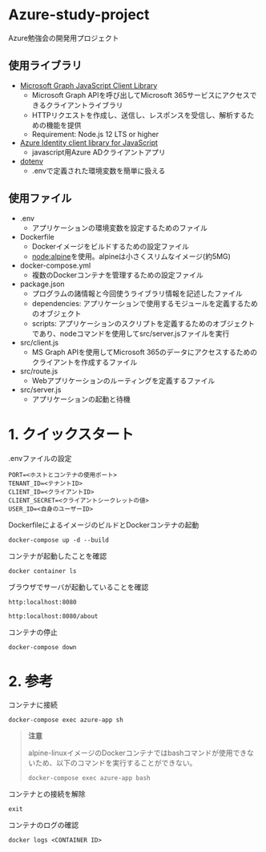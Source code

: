 # Azure-study-project

Azure勉強会の開発用プロジェクト

## 使用ライブラリ
- [Microsoft Graph JavaScript Client Library](https://www.npmjs.com/package/@microsoft/microsoft-graph-client)
    - Microsoft Graph APIを呼び出してMicrosoft 365サービスにアクセスできるクライアントライブラリ
    - HTTPリクエストを作成し、送信し、レスポンスを受信し、解析するための機能を提供
    - Requirement: Node.js 12 LTS or higher
- [Azure Identity client library for JavaScript](https://www.npmjs.com/package/@azure/identity?activeTab=readme)
    - javascript用Azure ADクライアントアプリ
- [dotenv](https://www.npmjs.com/package/dotenv)
    - .envで定義された環境変数を簡単に扱える

## 使用ファイル
- .env
    - アプリケーションの環境変数を設定するためのファイル
- Dockerfile
    - Dockerイメージをビルドするための設定ファイル
    - [node:alpine](https://hub.docker.com/_/node/)を使用。alpineは小さくスリムなイメージ(約5MG)
- docker-compose.yml
    - 複数のDockerコンテナを管理するための設定ファイル
- package.json
    - プログラムの諸情報と今回使うライブラリ情報を記述したファイル
    - dependencies: アプリケーションで使用するモジュールを定義するためのオブジェクト
    - scripts: アプリケーションのスクリプトを定義するためのオブジェクトであり、nodeコマンドを使用してsrc/server.jsファイルを実行
- src/client.js
    - MS Graph APIを使用してMicrosoft 365のデータにアクセスするためのクライアントを作成するファイル
- src/route.js
    - Webアプリケーションのルーティングを定義するファイル
- src/server.js
    - アプリケーションの起動と待機

# 1. クイックスタート

.envファイルの設定
```
PORT=<ホストとコンテナの使用ポート>
TENANT_ID=<テナントID>
CLIENT_ID=<クライアントID>
CLIENT_SECRET=<クライアントシークレットの値>
USER_ID=<自身のユーザーID>
```

DockerfileによるイメージのビルドとDockerコンテナの起動
```
docker-compose up -d --build
```

コンテナが起動したことを確認
```
docker container ls
```

ブラウザでサーバが起動していることを確認
```
http:localhost:8080
```
```
http:localhost:8080/about
```

コンテナの停止
```
docker-compose down
```

# 2. 参考

コンテナに接続
```
docker-compose exec azure-app sh
```

> **注意**
>
> alpine-linuxイメージのDockerコンテナではbashコマンドが使用できないため、以下のコマンドを実行することができない。
> ```
> docker-compose exec azure-app bash
> ```

コンテナとの接続を解除
```
exit
```

コンテナのログの確認
```
docker logs <CONTAINER ID>
```
